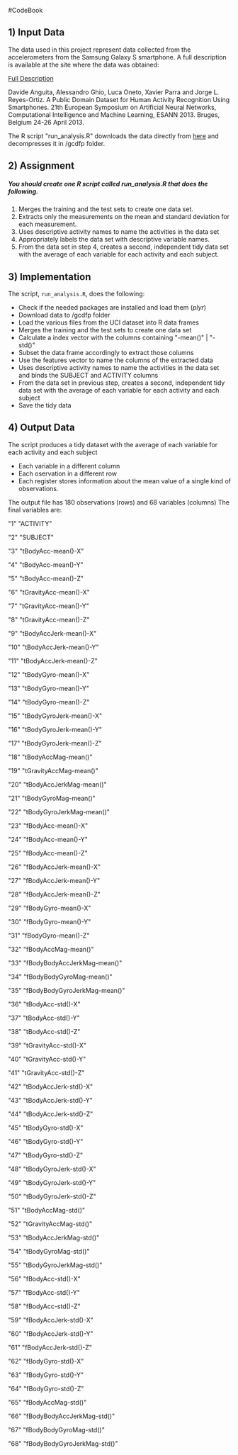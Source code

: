 #CodeBook

## 1) Input Data

The data used in this project represent data collected from the accelerometers from the Samsung Galaxy S smartphone. A full description is available at the site where the data was obtained: 

[Full Description](http://archive.ics.uci.edu/ml/datasets/Human+Activity+Recognition+Using+Smartphones)

Davide Anguita, Alessandro Ghio, Luca Oneto, Xavier Parra and Jorge L. Reyes-Ortiz. A Public Domain Dataset for Human Activity Recognition Using Smartphones. 21th European Symposium on Artificial Neural Networks, Computational Intelligence and Machine Learning, ESANN 2013. Bruges, Belgium 24-26 April 2013.

The R script "run_analysis.R" downloads the data directly from [here](https://d396qusza40orc.cloudfront.net/getdata%2Fprojectfiles%2FUCI%20HAR%20Dataset.zip) and decompresses it in /gcdfp folder.

## 2) Assignment

##### You should create one R script called run_analysis.R that does the following. 
1. Merges the training and the test sets to create one data set.
2. Extracts only the measurements on the mean and standard deviation for each measurement. 
3. Uses descriptive activity names to name the activities in the data set
4. Appropriately labels the data set with descriptive variable names. 
5. From the data set in step 4, creates a second, independent tidy data set with the average of each variable for each activity and each subject. 

## 3) Implementation

The script, `run_analysis.R`, does the following:
* Check if the needed packages are installed and load them (*plyr*)
* Download data to /gcdfp folder
* Load the various files from the UCI dataset into R data frames
* Merges the training and the test sets to create one data set
* Calculate a index vector with the columns containing "-mean()" | "-std()" 
* Subset the data frame accordingly to extract those columns
* Use the features vector to name the columns of the extracted data
* Uses descriptive activity names to name the activities in the data set and binds the SUBJECT and ACTIVITY columns
* From the data set in previous step, creates a second, independent tidy data set with the average of each variable for each activity and each subject
* Save the tidy data

## 4) Output Data

The script produces a tidy dataset with the average of each variable for each activity and each subject
* Each variable in a different column
* Each oservation in a different row
* Each register stores information about the mean value of a single kind of observations.

The output file has 180 observations (rows) and 68 variables (columns)
The final variables are:

"1" "ACTIVITY"

"2" "SUBJECT"

"3" "tBodyAcc-mean()-X"

"4" "tBodyAcc-mean()-Y"

"5" "tBodyAcc-mean()-Z"

"6" "tGravityAcc-mean()-X"

"7" "tGravityAcc-mean()-Y"

"8" "tGravityAcc-mean()-Z"

"9" "tBodyAccJerk-mean()-X"

"10" "tBodyAccJerk-mean()-Y"

"11" "tBodyAccJerk-mean()-Z"

"12" "tBodyGyro-mean()-X"

"13" "tBodyGyro-mean()-Y"

"14" "tBodyGyro-mean()-Z"

"15" "tBodyGyroJerk-mean()-X"

"16" "tBodyGyroJerk-mean()-Y"

"17" "tBodyGyroJerk-mean()-Z"

"18" "tBodyAccMag-mean()"

"19" "tGravityAccMag-mean()"

"20" "tBodyAccJerkMag-mean()"

"21" "tBodyGyroMag-mean()"

"22" "tBodyGyroJerkMag-mean()"

"23" "fBodyAcc-mean()-X"

"24" "fBodyAcc-mean()-Y"

"25" "fBodyAcc-mean()-Z"

"26" "fBodyAccJerk-mean()-X"

"27" "fBodyAccJerk-mean()-Y"

"28" "fBodyAccJerk-mean()-Z"

"29" "fBodyGyro-mean()-X"

"30" "fBodyGyro-mean()-Y"

"31" "fBodyGyro-mean()-Z"

"32" "fBodyAccMag-mean()"

"33" "fBodyBodyAccJerkMag-mean()"

"34" "fBodyBodyGyroMag-mean()"

"35" "fBodyBodyGyroJerkMag-mean()"

"36" "tBodyAcc-std()-X"

"37" "tBodyAcc-std()-Y"

"38" "tBodyAcc-std()-Z"

"39" "tGravityAcc-std()-X"

"40" "tGravityAcc-std()-Y"

"41" "tGravityAcc-std()-Z"

"42" "tBodyAccJerk-std()-X"

"43" "tBodyAccJerk-std()-Y"

"44" "tBodyAccJerk-std()-Z"

"45" "tBodyGyro-std()-X"

"46" "tBodyGyro-std()-Y"

"47" "tBodyGyro-std()-Z"

"48" "tBodyGyroJerk-std()-X"

"49" "tBodyGyroJerk-std()-Y"

"50" "tBodyGyroJerk-std()-Z"

"51" "tBodyAccMag-std()"

"52" "tGravityAccMag-std()"

"53" "tBodyAccJerkMag-std()"

"54" "tBodyGyroMag-std()"

"55" "tBodyGyroJerkMag-std()"

"56" "fBodyAcc-std()-X"

"57" "fBodyAcc-std()-Y"

"58" "fBodyAcc-std()-Z"

"59" "fBodyAccJerk-std()-X"

"60" "fBodyAccJerk-std()-Y"

"61" "fBodyAccJerk-std()-Z"

"62" "fBodyGyro-std()-X"

"63" "fBodyGyro-std()-Y"

"64" "fBodyGyro-std()-Z"

"65" "fBodyAccMag-std()"

"66" "fBodyBodyAccJerkMag-std()"

"67" "fBodyBodyGyroMag-std()"

"68" "fBodyBodyGyroJerkMag-std()"

